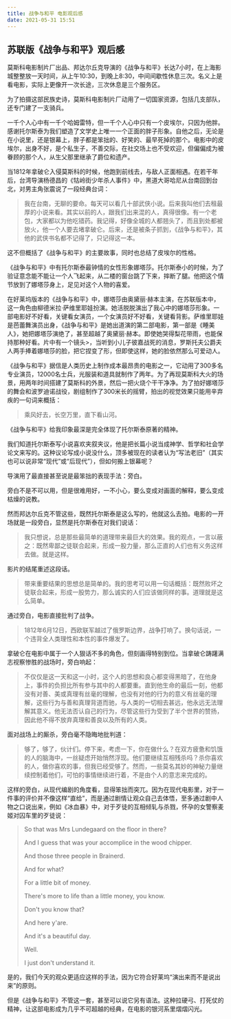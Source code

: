 ```yaml
---
title: 战争与和平 电影观后感
date: 2021-05-31 15:51
---
```

## 苏联版《战争与和平》观后感

莫斯科电影制片厂出品、邦达尔丘克导演的《战争与和平》长达7小时，在上海影城整整放一天时间，从上午10:30，到晚上8:30，中间间歇性休息三次。名义上是看电影，实际上更像开一次长途，三次休息是三个服务区。

为了拍摄这部民族史诗，莫斯科电影制片厂动用了一切国家资源，包括几支部队，还专门建了一支骑兵。

一千个人心中有一千个哈姆雷特，但一千个人心中只有一个皮埃尔，只因为他胖。感谢托尔斯泰为我们塑造了文学史上唯一一个正面的胖子形象。自他之后，无论是在小说里，还是银幕上，胖子都是笨拙的、好笑的、最早死掉的那个。电影中的皮埃尔，出身不好，是个私生子，不善交际，在社交场上也不受欢迎，但偏偏成为被眷顾的那个人，从生父那里继承了爵位和遗产。

当1812年拿破仑入侵莫斯科的时候，他跑到前线去，与敌人正面相遇。在若干年后，台湾导演杨德昌的《牯岭街少年杀人事件》中，黑道大哥哈尼从台南回到台北，对男主角张震说了一段经典台词：

> 我在台南，无聊的要命。每天可以看几十部武侠小说。后来我叫他们去租最厚的小说来看。其实以前的人，跟我们出来混的人，真得很像。有一个老包，大家都以为他吃错药。我记得，好像全城的人都翘头了，而且到处都被放火，他一个人要去堵拿破仑。后来，还是被条子抓到，《战争与和平》，其他的武侠书名都不记得了，只记得这一本。

这不但概括了《战争与和平》的主要故事，同时也总结了皮埃尔的性格。

《战争与和平》中有托尔斯泰最钟情的女性形象娜塔莎。托尔斯泰小的时候，为了验证意念能不能让一个人飞起来，从二楼的窗台跳了下来，摔断了腿。他把这个情节放到了娜塔莎身上，足见对这个人物的喜爱。

在好莱坞版本的《战争与和平》中，娜塔莎由奥黛丽·赫本主演，在苏联版本中，这一角色由柳德米拉·萨维里耶娃扮演。她活脱脱演出了我心中的娜塔莎形象。一部电影好不好看，关键看女演员，一个女演员好不好看，关键看背影。萨维里耶娃是芭蕾舞演员出身，《战争与和平》是她出道演的第二部电影，第一部是《睡美人》，她把娜塔莎演绝了，甚至超越了奥黛丽·赫本。即使她哭得梨花带雨，也能保持那种好看。片中有一个镜头>，当听到小儿子彼嘉战死的消息，罗斯托夫公爵夫人两手捧着娜塔莎的脸，把它捏变了形，但即使这样，她的脸依然那么可爱动人。

《战争与和平》据信是人类历史上制作成本最昂贵的电影之一，它动用了300多名专业演员，12000名士兵，光服装和道具就制作了两年。为了再现莫斯科大火的场景，用两年时间搭建了莫斯科的外景，然后一把火烧个干干净净。为了拍好娜塔莎的舞会和波罗迪诺战役，剧组制作了300米长的摇臂，拍出的视觉效果只能用辛弃疾的一句词来概括：

> 乘风好去，长空万里，直下看山河。

《战争与和平》给我印象最深是完全体现了托尔斯泰原著的精神。

我们知道托尔斯泰写小说喜欢夹叙夹议，他是把长篇小说当成神学、哲学和社会学论文来写的。这种议论写成小说没什么，顶多被现在的读者认为“写法老旧”（其实也可以说非常“现代”或“后现代”），但如何搬上银幕呢？

导演用了最直接甚至说是最笨拙的表现手法：旁白。

旁白不是不可以用，但是很难用好，一不小心，要么变成对画面的解释，要么变成枯燥的说教。

然而邦达尔丘克不管这些，既然托尔斯泰是这么写的，他就这么去拍。电影的一开场就是一段旁白，显然是托尔斯泰在对我们说话：

> 我只想说，总是那些最简单的道理带来最巨大的效果。我的观点，一言以蔽之：既然卑鄙之徒联合起来，形成一股力量，那么正直的人们也有义务这样去做。就是这样。

影片的结尾重述这段话。

> 带来重要结果的思想总是简单的。我的思考可以用一句话概括：既然败坏之徒联合起来，形成一股势力，那么诚实的人们应该做同样的事。道理就是这么简单。

通过旁白，电影直接批判了战争。

> 1812年6月12日，西欧联军越过了俄罗斯边界，战争打响了。换句话说，一个违背全人类理性和本性的事件爆发了。

拿破仑在电影中属于一个人狠话不多的角色，但刻画得特别到位。当拿破仑踌躇满志视察惨胜的战场时，旁白响起：

> 不仅仅是这一天和这一小时，这个人的思想和良心都变得黑暗了，在他身上，事件的负担比所有参与其中的人都要重。直到他生命的最后一刻，他都没有对善、美或真理有丝毫的理解，也没有对他的行为的意义有丝毫的理解，这些行为与善和真理背道而驰，与人类的一切相去甚远，他永远无法理解其意义。他无法否认自己的行为，尽管这些行为受到了半个世界的赞扬，因此他不得不放弃真理和善良以及所有的人类。

面对战场上的厮杀，旁白毫不隐晦地批判道：

> 够了，够了，伙计们。停下来，考虑一下，你在做什么？在双方疲惫和饥饿的人的脑海中，一丝疑虑开始悄然浮现。他们要继续互相残杀吗？杀你喜欢的人，做你喜欢的事，但我已经受够了。然而，一些莫名其妙的神秘力量继续控制着他们，可怕的事情继续进行着，不是由个人的意志来完成的。

这样的旁白，从现代编剧的角度看，显得笨拙而突兀。因为在现代电影里，对于一件事的评价并不像这样“直给”，而是通过剧情让观众自己去体悟，至多通过剧中人物之口说出来，例如《冰血暴》中，对于歹徒的互相倾轧与杀戮，怀孕的女警察麦姬对囚车里的歹徒说：

> So that was Mrs Lundegaard on the floor in there?
> 
> And I guess that was your accomplice in the wood chipper.
> 
> And those three people in Brainerd.
> 
> And for what?
> 
> For a little bit of money.
> 
> There's more to life than a little money, you know.
> 
> Don't you know that?
> 
> And here y'are.
> 
> And it's a beautiful day.
> 
> Well.
> 
> I just don't understand it.

是的，我们今天的观众更适应这样的手法，因为它符合好莱坞“演出来而不是说出来”的原则。

但是《战争与和平》不管这一套，甚至可以说它另有语法。这种拉硬弓、打死仗的精神，让这部电影成为几乎不可超越的经典，在电影的银河系里熠熠闪光。
